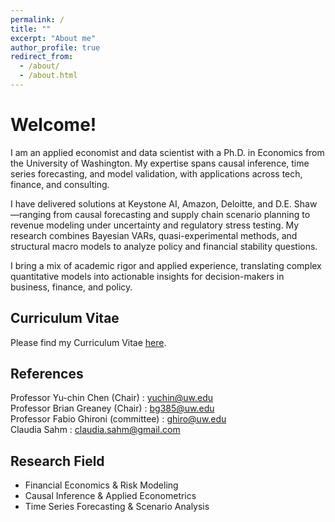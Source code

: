 ```yaml
---
permalink: /
title: ""
excerpt: "About me"
author_profile: true
redirect_from: 
  - /about/
  - /about.html
---
```


Welcome! 
======
I am an applied economist and data scientist with a Ph.D. in Economics from the University of Washington. My expertise spans causal inference, time series forecasting, and model validation, with applications across tech, finance, and consulting.

I have delivered solutions at Keystone AI, Amazon, Deloitte, and D.E. Shaw—ranging from causal forecasting and supply chain scenario planning to revenue modeling under uncertainty and regulatory stress testing. My research combines Bayesian VARs, quasi-experimental methods, and structural macro models to analyze policy and financial stability questions.

I bring a mix of academic rigor and applied experience, translating complex quantitative models into actionable insights for decision-makers in business, finance, and policy.

Curriculum Vitae
------
Please find my Curriculum Vitae [here](https://rdatta2-code.github.io/files/CV_Rajarshi_Datta.pdf).


References
------
Professor Yu-chin Chen (Chair) : [yuchin@uw.edu](mailto:yuchin@uw.edu) <br/>
Professor Brian Greaney (Chair) : [bg385@uw.edu](mailto:bg385@uw.edu) <br/>
Professor Fabio Ghironi (committee) : [ghiro@uw.edu](mailto:ghiro@uw.edu) <br/>
Claudia Sahm : [claudia.sahm@gmail.com](mailto:claudia.sahm@gmail.com) <br/>

Research Field
------
* Financial Economics & Risk Modeling
* Causal Inference & Applied Econometrics
* Time Series Forecasting & Scenario Analysis



  
